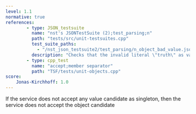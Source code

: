 ```yaml
---
level: 1.1
normative: true
references:
        - type: JSON_testsuite
          name: "nst's JSONTestSuite (2);test_parsing;n"
          path: "tests/src/unit-testsuites.cpp"
          test_suite_paths:
            - "/nst_json_testsuite2/test_parsing/n_object_bad_value.json"
          description: "Checks that the invalid literal \"truth\" as value is rejected."
        - type: cpp_test
          name: "accept;member separator"
          path: "TSF/tests/unit-objects.cpp"
score:
    Jonas-Kirchhoff: 1.0
---
```


If the service does not accept any value candidate as singleton, then the service does not accept the object candidate